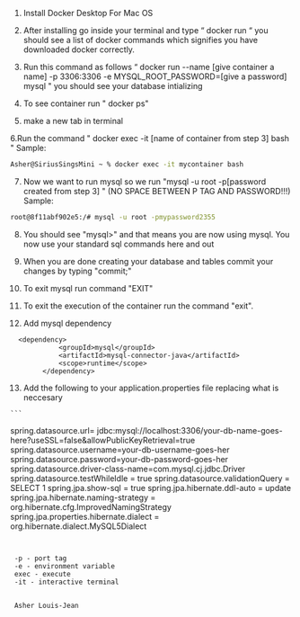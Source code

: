1. Install Docker Desktop For Mac OS

2. After installing go inside your terminal and type “ docker run “ you should see a list of docker commands which signifies you have downloaded docker correctly.

3.  Run this command as follows “ docker run --name [give container a name] -p 3306:3306 -e MYSQL_ROOT_PASSWORD=[give a password] mysql " you should see your database intializing

4. To see container run " docker ps"

5. make a new tab in terminal

6.Run the command " docker exec -it [name of container from step 3] bash "
Sample:
```bash
Asher@SiriusSingsMini ~ % docker exec -it mycontainer bash
```

7. Now we want to run mysql so we run "mysql -u root -p[password created from step 3] " (NO SPACE BETWEEN P TAG AND PASSWORD!!!)
Sample: 

```bash
root@8f11abf902e5:/# mysql -u root -pmypassword2355
```
8. You should see "mysql>" and that means you are now using mysql. You now use your standard sql commands here and out

9. When you are done creating your database and tables commit your changes by typing "commit;"

10. To exit mysql run command "EXIT"

11. To exit the execution of the container run the command "exit".

12. Add mysql dependency 

```
  <dependency>
			<groupId>mysql</groupId>
			<artifactId>mysql-connector-java</artifactId>
			<scope>runtime</scope>
		</dependency>
  ```
  
  13. Add the following to your application.properties file replacing what is neccesary 
  
    ```
  spring.datasource.url= jdbc:mysql://localhost:3306/your-db-name-goes-here?useSSL=false&allowPublicKeyRetrieval=true
spring.datasource.username=your-db-username-goes-her
spring.datasource.password=your-db-password-goes-her
spring.datasource.driver-class-name=com.mysql.cj.jdbc.Driver
spring.datasource.testWhileIdle = true
spring.datasource.validationQuery = SELECT 1
spring.jpa.show-sql = true
spring.jpa.hibernate.ddl-auto = update
spring.jpa.hibernate.naming-strategy = org.hibernate.cfg.ImprovedNamingStrategy
spring.jpa.properties.hibernate.dialect = org.hibernate.dialect.MySQL5Dialect

```
 
 
 -p - port tag
 -e - environment variable
 exec - execute 
 -it - interactive terminal
 
 
 Asher Louis-Jean
 
 
 
